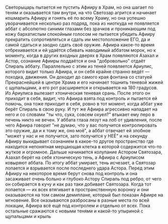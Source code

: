 Светорыцарь пытается не пустить Афииру в Храм, но она шагает по теням и оказывается там внутри, на что Светозар агрится и начинает кошмарить Афииру и гонять её по всему Храму, но она успешно уворачивается несколько раз подряд, пока из ниоткуда не появляется аббат с абсолютно синими глазами без зрачков и проникающим под кожу бархатистым спокойным голосом не пытается убедить Афииру прекратить сопротивляться и сдать им местоположение ЕГО, да и самой сдаться и заодно сдать своё оружие. Афиира какое-то время отбрехивается и ей удаётся сбивать наводимый аббатом морок, но к моменту, когда в других входных дверях в Храм появляются Азахал и Астор, сознание Афииры поддаётся и она "добровольно" отдаёт Спираль аббату. 
Параллельно с этим из теней появляется Ариулис, которого видит только Афиира, и он себя крайне странно ведёт — походка, движения. Он доходит до самого края фонтана со статуей Прекраснейшей в центре Храма и его начинает тошнить теневой жижей с щупальцами, а его рот расширяется и открывается на 180 градусов. Из Ариулиса вылезает хтоническая теневая срань. После этого он приходит в себя, видит, что Афиира взята под контроль и пытается ей помочь, она тоже приходит в себя, ровно в тот момент, когда аббат уже берёт Спираль в свою руку. И тут же Афиира агрессивно нападает на него и со словами "ты что, сука, совсем охуел?" втыкает ему перо в печень никто не вечен. У аббата глаза лезут на лоб от удивления, после чего Афиира говорит "не думаю, что у вас получится контролировать это оружие, да и к тому же, оно моё", а аббат отвечает ей злобное "может у нас и не получится, зато получится у НЕЁ" и на секунду Афииру выкидывает сознанием в какое-то другое пространство где находится непонятная мерцающая клетка в которой содержится что-то жуткое и огромное.
Дальше начинается колупание Астором Святозара, Азахал берёт на себя хтоническую тень, а Афиира с Ариулисом ковыряют аббата. По итогу аббат умирает, тень исчезает, а Святозар лопается и взрывается после последнего удара Астора. Перед этим Афииру на некоторое время берут снова под контроль и она засаживает очень больно и глубоко Астору Спираль под ребро, от чего он собирается в кучу и как раз таки добивает Святозара. 
Когда тот лопается — их всех втягивает в пространственную воронку и они оказываются на том самом демиплане, который был показан Афиире на мгновение. Все оказываются разбросаны в разные места по всей локации, Афиира всё ещё под контролем и отдельно от всех. Пока остальные сражаются с новыми тенями и какой-то упыриной с щупальцами и крыль
